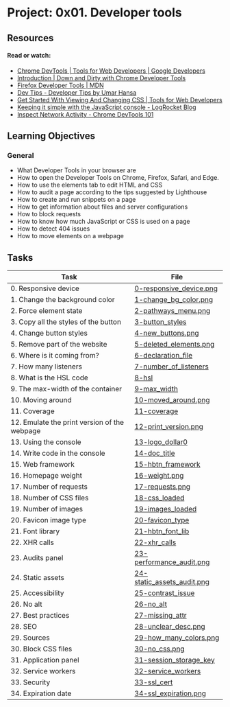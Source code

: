 # Project: 0x01. Developer tools

## Resources

#### Read or watch:

- [Chrome DevTools | Tools for Web Developers | Google Developers](https://intranet.alxswe.com/rltoken/sHhkeh4mpyReQpLUE2yp-g)
- [Introduction | Down and Dirty with Chrome Developer Tools](https://intranet.alxswe.com/rltoken/NMYYMG44e0dZ2eb5uR4iUQ)
- [Firefox Developer Tools | MDN](https://intranet.alxswe.com/rltoken/If7a66qWg4qxhKuNPRoJCw)
- [Dev Tips - Developer Tips by Umar Hansa](https://intranet.alxswe.com/rltoken/rdGj_NA-X--rwekzt9bffQ)
- [Get Started With Viewing And Changing CSS | Tools for Web Developers](https://intranet.alxswe.com/rltoken/jvmzv58GJjKtSeACErHmWQ)
- [Keeping it simple with the JavaScript console - LogRocket Blog](https://intranet.alxswe.com/rltoken/UiqZ7pmI5L7BMr3ZaG4Bow)
- [Inspect Network Activity - Chrome DevTools 101](https://intranet.alxswe.com/rltoken/I_IHgn0hsaB1kee6RgU1SQ)

## Learning Objectives

### General

- What Developer Tools in your browser are
- How to open the Developer Tools on Chrome, Firefox, Safari, and Edge.
- How to use the elements tab to edit HTML and CSS
- How to audit a page according to the tips suggested by Lighthouse
- How to create and run snippets on a page
- How to get information about files and server configurations
- How to block requests
- How to know how much JavaScript or CSS is used on a page
- How to detect 404 issues
- How to move elements on a webpage

## Tasks

| Task                                         | File                                                       |
| -------------------------------------------- | ---------------------------------------------------------- |
| 0. Responsive device                         | [0-responsive_device.png](./0-responsive_device.png)       |
| 1. Change the background color               | [1-change_bg_color.png](./1-change_bg_color.png)           |
| 2. Force element state                       | [2-pathways_menu.png](./2-pathways_menu.png)               |
| 3. Copy all the styles of the button         | [3-button_styles](./3-button_styles)                       |
| 4. Change button styles                      | [4-new_buttons.png](./4-new_buttons.png)                   |
| 5. Remove part of the website                | [5-deleted_elements.png](./5-deleted_elements.png)         |
| 6. Where is it coming from?                  | [6-declaration_file](./6-declaration_file)                 |
| 7. How many listeners                        | [7-number_of_listeners](./7-number_of_listeners)           |
| 8. What is the HSL code                      | [8-hsl](./8-hsl)                                           |
| 9. The max-width of the container            | [9-max_width](./9-max_width)                               |
| 10. Moving around                            | [10-moved_around.png](./10-moved_around.png)               |
| 11. Coverage                                 | [11-coverage](./11-coverage)                               |
| 12. Emulate the print version of the webpage | [12-print_version.png](./12-print_version.png)             |
| 13. Using the console                        | [13-logo_dollar0](./13-logo_dollar0)                       |
| 14. Write code in the console                | [14-doc_title](./14-doc_title)                             |
| 15. Web framework                            | [15-hbtn_framework](./15-hbtn_framework)                   |
| 16. Homepage weight                          | [16-weight.png](./16-weight.png)                           |
| 17. Number of requests                       | [17-requests.png](./17-requests.png)                       |
| 18. Number of CSS files                      | [18-css_loaded](./18-css_loaded)                           |
| 19. Number of images                         | [19-images_loaded](./19-images_loaded)                     |
| 20. Favicon image type                       | [20-favicon_type](./20-favicon_type)                       |
| 21. Font library                             | [21-hbtn_font_lib](./21-hbtn_font_lib)                     |
| 22. XHR calls                                | [22-xhr_calls](./22-xhr_calls)                             |
| 23. Audits panel                             | [23-performance_audit.png](./23-performance_audit.png)     |
| 24. Static assets                            | [24-static_assets_audit.png](./24-static_assets_audit.png) |
| 25. Accessibility                            | [25-contrast_issue](./25-contrast_issue)                   |
| 26. No alt                                   | [26-no_alt](./26-no_alt)                                   |
| 27. Best practices                           | [27-missing_attr](./27-missing_attr)                       |
| 28. SEO                                      | [28-unclear_desc.png](./28-unclear_desc.png)               |
| 29. Sources                                  | [29-how_many_colors.png](./29-how_many_colors.png)         |
| 30. Block CSS files                          | [30-no_css.png](./30-no_css.png)                           |
| 31. Application panel                        | [31-session_storage_key](./31-session_storage_key)         |
| 32. Service workers                          | [32-service_workers](./32-service_workers)                 |
| 33. Security                                 | [33-ssl_cert](./33-ssl_cert)                               |
| 34. Expiration date                          | [34-ssl_expiration.png](./34-ssl_expiration.png)           |
